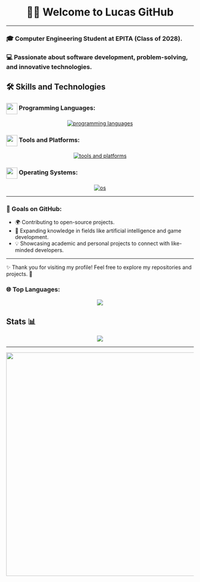 


<h1 align="center">
  👨‍💻 Welcome to Lucas GitHub
</h1>


-----------------------------------------------


### 🎓 Computer Engineering Student at EPITA (Class of 2028).

### 💻 Passionate about software development, problem-solving, and innovative technologies.


## 🛠️ Skills and Technologies

### <img src=".ressources/languages.gif" width="30" style="vertical-align: middle;"> Programming Languages:

<div align="center">
  <a href="https://skillicons.dev/icons?i=python,c,cpp,cs,html,css,js">
    <img src="https://skillicons.dev/icons?i=python,c,cpp,cs,html,css,js,java" alt="programming languages">
  </a>
</div>


### <img src=".ressources/tools.gif" width="30" style="vertical-align: middle;"> Tools and Platforms:

<div align="center">
  <a href="https://skillicons.dev/icons?i=git,vscode,rider,vim,overleaf">
    <img src="https://skillicons.dev/icons?i=git,vscode,rider,vim,overleaf" alt="tools and platforms">
  </a>
</div>

### <img src=".ressources/systems.gif" width="30" style="vertical-align: middle;"> Operating Systems:

<div align="center">
  <a href="https://skillicons.dev/icons?i=windows,linux,ubuntu,nix">
    <img src="https://skillicons.dev/icons?i=windows,linux,ubuntu,nix" alt="os">
  </a>
</div>

---

### 🌱 Goals on GitHub:  
- 🌍 Contributing to open-source projects.  
- 🤖 Expanding knowledge in fields like artificial intelligence and game development.  
- 💡 Showcasing academic and personal projects to connect with like-minded developers.  

---

✨ Thank you for visiting my profile! Feel free to explore my repositories and projects. 🌟

### 🌐 Top Languages:

<div align="center">
      <img src="https://github-readme-stats.vercel.app/api/top-langs/?username=lucasbnrd05&layout=compact&theme=light&count=15)">
</div>

## Stats 📊

<div align="center">
        <img src="https://github-readme-stats.vercel.app/api?username=lucasbnrd05&show_icons=true&hide=contribs,prs&cache_seconds=86400&theme=light&count_private=true">
</div>

---

<div align="center">
<img src="https://media.giphy.com/media/iIqmM5tTjmpOB9mpbn/giphy.gif" width="600">

</div>


